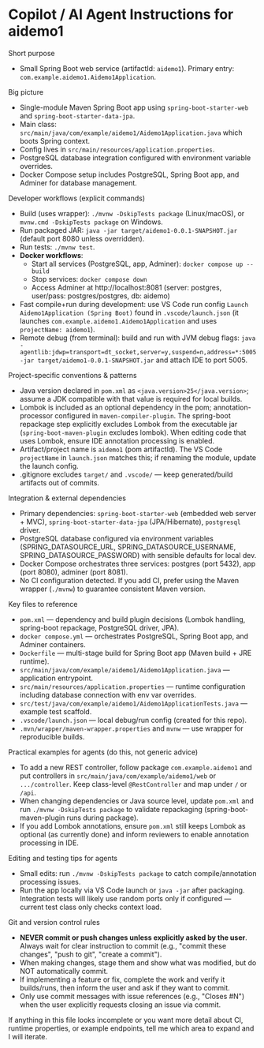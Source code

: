 # Copilot / AI Agent Instructions for aidemo1

Short purpose
- Small Spring Boot web service (artifactId: `aidemo1`). Primary entry: `com.example.aidemo1.Aidemo1Application`.

Big picture
- Single-module Maven Spring Boot app using `spring-boot-starter-web` and `spring-boot-starter-data-jpa`.
- Main class: `src/main/java/com/example/aidemo1/Aidemo1Application.java` which boots Spring context.
- Config lives in `src/main/resources/application.properties`.
- PostgreSQL database integration configured with environment variable overrides.
- Docker Compose setup includes PostgreSQL, Spring Boot app, and Adminer for database management.

Developer workflows (explicit commands)
- Build (uses wrapper): `./mvnw -DskipTests package` (Linux/macOS), or `mvnw.cmd -DskipTests package` on Windows.
- Run packaged JAR: `java -jar target/aidemo1-0.0.1-SNAPSHOT.jar` (default port 8080 unless overridden).
- Run tests: `./mvnw test`.
- **Docker workflows**: 
  - Start all services (PostgreSQL, app, Adminer): `docker compose up --build`
  - Stop services: `docker compose down`
  - Access Adminer at http://localhost:8081 (server: postgres, user/pass: postgres/postgres, db: aidemo)
- Fast compile+run during development: use VS Code run config `Launch Aidemo1Application (Spring Boot)` found in `.vscode/launch.json` (it launches `com.example.aidemo1.Aidemo1Application` and uses `projectName: aidemo1`).
- Remote debug (from terminal): build and run with JVM debug flags: `java -agentlib:jdwp=transport=dt_socket,server=y,suspend=n,address=*:5005 -jar target/aidemo1-0.0.1-SNAPSHOT.jar` and attach IDE to port 5005.

Project-specific conventions & patterns
- Java version declared in `pom.xml` as `<java.version>25</java.version>`; assume a JDK compatible with that value is required for local builds.
- Lombok is included as an optional dependency in the pom; annotation-processor configured in `maven-compiler-plugin`. The spring-boot repackage step explicitly excludes Lombok from the executable jar (`spring-boot-maven-plugin` excludes lombok). When editing code that uses Lombok, ensure IDE annotation processing is enabled.
- Artifact/project name is `aidemo1` (pom artifactId). The VS Code `projectName` in `launch.json` matches this; if renaming the module, update the launch config.
- .gitignore excludes `target/` and `.vscode/` — keep generated/build artifacts out of commits.

Integration & external dependencies
- Primary dependencies: `spring-boot-starter-web` (embedded web server + MVC), `spring-boot-starter-data-jpa` (JPA/Hibernate), `postgresql` driver.
- PostgreSQL database configured via environment variables (SPRING_DATASOURCE_URL, SPRING_DATASOURCE_USERNAME, SPRING_DATASOURCE_PASSWORD) with sensible defaults for local dev.
- Docker Compose orchestrates three services: postgres (port 5432), app (port 8080), adminer (port 8081).
- No CI configuration detected. If you add CI, prefer using the Maven wrapper (`./mvnw`) to guarantee consistent Maven version.

Key files to reference
- `pom.xml` — dependency and build plugin decisions (Lombok handling, spring-boot repackage, PostgreSQL driver, JPA).
- `docker compose.yml` — orchestrates PostgreSQL, Spring Boot app, and Adminer containers.
- `Dockerfile` — multi-stage build for Spring Boot app (Maven build + JRE runtime).
- `src/main/java/com/example/aidemo1/Aidemo1Application.java` — application entrypoint.
- `src/main/resources/application.properties` — runtime configuration including database connection with env var overrides.
- `src/test/java/com/example/aidemo1/Aidemo1ApplicationTests.java` — example test scaffold.
- `.vscode/launch.json` — local debug/run config (created for this repo).
- `.mvn/wrapper/maven-wrapper.properties` and `mvnw` — use wrapper for reproducible builds.

Practical examples for agents (do this, not generic advice)
- To add a new REST controller, follow package `com.example.aidemo1` and put controllers in `src/main/java/com/example/aidemo1/web` or `.../controller`. Keep class-level `@RestController` and map under `/` or `/api`.
- When changing dependencies or Java source level, update `pom.xml` and run `./mvnw -DskipTests package` to validate repackaging (spring-boot-maven-plugin runs during package).
- If you add Lombok annotations, ensure `pom.xml` still keeps Lombok as optional (as currently done) and inform reviewers to enable annotation processing in IDE.

Editing and testing tips for agents
- Small edits: run `./mvnw -DskipTests package` to catch compile/annotation processing issues.
- Run the app locally via VS Code launch or `java -jar` after packaging. Integration tests will likely use random ports only if configured — current test class only checks context load.

Git and version control rules
- **NEVER commit or push changes unless explicitly asked by the user**. Always wait for clear instruction to commit (e.g., "commit these changes", "push to git", "create a commit").
- When making changes, stage them and show what was modified, but do NOT automatically commit.
- If implementing a feature or fix, complete the work and verify it builds/runs, then inform the user and ask if they want to commit.
- Only use commit messages with issue references (e.g., "Closes #N") when the user explicitly requests closing an issue via commit.

If anything in this file looks incomplete or you want more detail about CI, runtime properties, or example endpoints, tell me which area to expand and I will iterate.
